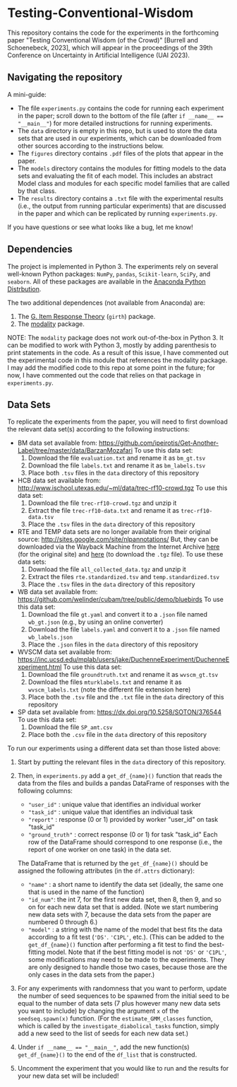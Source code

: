 # Testing-Conventional-Wisdom
This repository contains the code for the experiments in the forthcoming paper "Testing Conventional Wisdom (of the Crowd)" \[Burrell and Schoenebeck, 2023\], which will appear in the proceedings of the 39th Conference on Uncertainty in Artificial Intelligence (UAI 2023).

## Navigating the repository
A mini-guide:
- The file `experiments.py` contains the code for running each experiment in the paper; scroll down to the bottom of the file (after `if __name__ == "__main__"`) for more detailed instructions for running experiments.
- The `data` directory is empty in this repo, but is used to store the data sets that are used in our experiments, which can be downloaded from other sources according to the instructions below.
- The `figures` directory contains `.pdf` files of the plots that appear in the paper.
- The `models` directory contains the modules for fitting models to the data sets and evaluating the fit of each model. This includes an abstract Model class and modules for each specific model families that are called by that class.
- The `results` directory contains a `.txt` file with the experimental results (i.e., the output from running particular experiments) that are discussed in the paper and which can be replicated by running `experiments.py`. 
    
If you have questions or see what looks like a bug, let me know!

## Dependencies
The project is implemented in Python 3. The experiments rely on several well-known Python packages: `NumPy`, `pandas`, `Scikit-learn`, `SciPy`, and `seaborn`. All of these packages are available in the [Anaconda Python Distrbution](https://www.anaconda.com/products/individual).

The two additional dependences (not available from Anaconda) are:
  1. The [G. Item Response Theory](https://github.com/eribean/girth) (`girth`) package. 
  2. The [modality](https://github.com/kjohnsson/modality) package. 

NOTE: The `modality` package does not work out-of-the-box in Python 3. It can be modified to work with Python 3, mostly by adding parenthesis to print statements in the code. As a result of this issue, I have commented out the experimental code in this module that references the modality package. 
I may add the modified code to this repo at some point in the future; for now, I have commented out the code that relies on that package in `experiments.py`.

## Data Sets
To replicate the experiments from the paper, you will need to first download the relevant data set(s) according to the following instructions:

- BM data set available from: <https://github.com/ipeirotis/Get-Another-Label/tree/master/data/BarzanMozafari>
  To use this data set:
    1. Download the file `evaluation.txt` and rename it as `bm_gt.tsv`
    2. Download the file `labels.txt` and rename it as `bm_labels.tsv`
    3. Place both `.tsv` files in the `data` directory of this repository 
- HCB data set available from: <http://www.ischool.utexas.edu/~ml/data/trec-rf10-crowd.tgz>
  To use this data set:
    1. Download the file `trec-rf10-crowd.tgz` and unzip it
    2. Extract the file `trec-rf10-data.txt` and rename it as `trec-rf10-data.tsv`
    3. Place the `.tsv` files in the `data` directory of this repository 
- RTE and TEMP data sets are no longer available from their original source: <http://sites.google.com/site/nlpannotations/>
  But, they can be downloaded via the Wayback Machine from the Internet Archive [here](https://web.archive.org/web/20230331023329/http://sites.google.com/site/nlpannotations/) (for the original site) and [here](https://web.archive.org/web/20201021140217/https://756f1270-a-62cb3a1a-s-sites.googlegroups.com/site/nlpannotations/all_collected_data.tgz?attachauth=ANoY7crmLE0WcwWFsxwsy30TpjYxBjbh8C3CGWj9uFzurtqRJIBHNd4covkZDc6-bSaAAAjj9uPyK7THGCXiDMOyWi1g6_-5PRbwbLXQbnSps1OCsSKQVqGHNSCIT3kukSGqX06rIj5ogBhdjlVXzItZeTGknPviDk_4n5tpRz_dVKz_FBw6HlCWDfFeJs3lLlSdnXxLHOMkhhbs1S09Oq3X8jNe53rBEdmIIS5IWFuVI4zjbTO2rtQ%3D&attredirects=0) (to download the `.tgz` file).
  To use these data sets:
    1. Download the file `all_collected_data.tgz` and unzip it
    2. Extract the files `rte.standardized.tsv` and `temp.standardized.tsv`
    3. Place the `.tsv` files in the `data` directory of this repository 
- WB data set available from: <https://github.com/welinder/cubam/tree/public/demo/bluebirds>
  To use this data set:
    1. Download the file `gt.yaml` and convert it to a `.json` file named `wb_gt.json` (e.g., by using an online converter)
    2. Download the file `labels.yaml` and convert it to a `.json` file named `wb_labels.json` 
    3. Place the `.json` files in the `data` directory of this repository
- WVSCM data set available from: <https://inc.ucsd.edu/mplab/users/jake/DuchenneExperiment/DuchenneExperiment.html>
  To use this data set:
    1. Download the file `groundtruth.txt` and rename it as `wvscm_gt.tsv`
    2. Download the files `mturklabels.txt` and rename it as `wvscm_labels.txt` (note the different file extension here) 
    3. Place both the `.tsv` file and the `.txt` file in the `data` directory of this repository
- SP data set available from: <https://dx.doi.org/10.5258/SOTON/376544>
  To use this data set:
    1. Download the file `SP_amt.csv`
    2. Place both the `.csv` file in the `data` directory of this repository
    
To run our experiments using a different data set than those listed above:
1. Start by putting the relevant files in the `data` directory of this repository. 
2. Then, in `experiments.py` add a `get_df_{name}()` function that reads the data from the files and builds a pandas DataFrame of responses with the following columns:
     - `"user_id"`      : unique value that identifies an individual worker
     - `"task_id"`      : unique value that identifies an individual task
     - `"report"`       : response (0 or 1) provided by worker "user_id" on task "task_id"
     - `"ground_truth"` : correct response (0 or 1) for task "task_id" 
    Each row of the DataFrame should correspond to one response (i.e., the report of one worker on one task) in the data set.
    
    The DataFrame that is returned by the `get_df_{name}()` should be assigned the following attributes (in the `df.attrs` dictionary):
     - `"name"`  : a short name to identify the data set (ideally, the same one that is used in the name of the function)
     - `"id_num"`: the int 7, for the first new data set, then 8, then 9, and so on for each new data set that is added. (Note we start numbering new data sets with 7, because the data sets from the paper are numbered 0 through 6.)
     - `"model"` : a string with the name of the model that best fits the data according to a fit test (`'DS'`. `'C1PL'`, etc.). 
     (This can be added to the `get_df_{name}()` function after performing a fit test to find the best-fitting model. Note that if the best fitting model is not `'DS'` or `'C1PL'`, some modifications may need to be made to the experiments. They are only designed to handle those two cases, because those are the only cases in the data sets from the paper.)
3. For any experiments with randomness that you want to perform, update the number of seed sequences to be spawned from the initial seed to be equal to the number of data sets (7 plus however many new data sets you want to include) by changing the argument `x` of the `seedseq.spawn(x)` function. 
(For the `estimate_GMM_classes` function, which is called by the `investigate_diabolical_tasks` function, simply add a new seed to the list of seeds for each new data set.)
4. Under `if __name__ == "__main__"`, add the new function(s) `get_df_{name}()` to the end of the `df_list` that is constructed.
5. Uncomment the experiment that you would like to run and the results for your new data set will be included! 